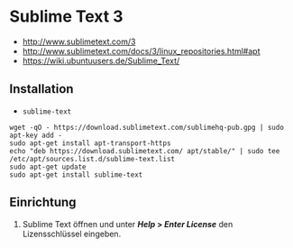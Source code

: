 # Sublime Text 3

+   <http://www.sublimetext.com/3>
+   <http://www.sublimetext.com/docs/3/linux_repositories.html#apt>
+   <https://wiki.ubuntuusers.de/Sublime_Text/>



## Installation

+   `sublime-text`

<!---->

    wget -qO - https://download.sublimetext.com/sublimehq-pub.gpg | sudo apt-key add -
    sudo apt-get install apt-transport-https
    echo "deb https://download.sublimetext.com/ apt/stable/" | sudo tee /etc/apt/sources.list.d/sublime-text.list
    sudo apt-get update
    sudo apt-get install sublime-text



## Einrichtung

1.  Sublime Text öffnen und unter ***Help* &gt; *Enter License*** den Lizensschlüssel eingeben.
